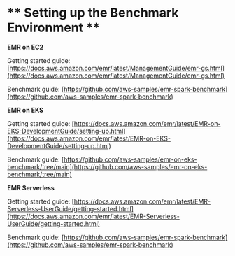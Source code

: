 # ** Setting up the Benchmark Environment **

**EMR on EC2**

Getting started guide: [https://docs.aws.amazon.com/emr/latest/ManagementGuide/emr-gs.html](https://docs.aws.amazon.com/emr/latest/ManagementGuide/emr-gs.html)

Benchmark guide: [https://github.com/aws-samples/emr-spark-benchmark](https://github.com/aws-samples/emr-spark-benchmark)

**EMR on EKS**

Getting started guide: [https://docs.aws.amazon.com/emr/latest/EMR-on-EKS-DevelopmentGuide/setting-up.html](https://docs.aws.amazon.com/emr/latest/EMR-on-EKS-DevelopmentGuide/setting-up.html)

Benchmark guide: [https://github.com/aws-samples/emr-on-eks-benchmark/tree/main](https://github.com/aws-samples/emr-on-eks-benchmark/tree/main)

**EMR Serverless** 

Getting started guide: [https://docs.aws.amazon.com/emr/latest/EMR-Serverless-UserGuide/getting-started.html](https://docs.aws.amazon.com/emr/latest/EMR-Serverless-UserGuide/getting-started.html)

Benchmark guide: [https://github.com/aws-samples/emr-spark-benchmark](https://github.com/aws-samples/emr-spark-benchmark)